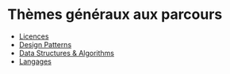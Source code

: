 # Thèmes généraux aux parcours

* [Licences](licences)
* [Design Patterns](design-patterns)
* [Data Structures & Algorithms](dsa)
* [Langages](langages)
